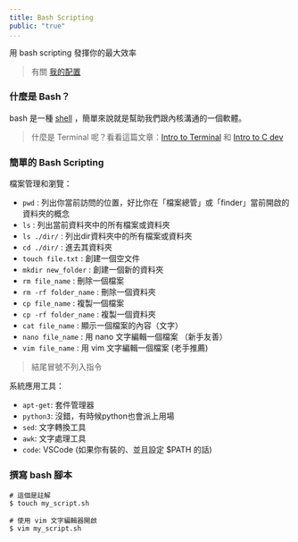 ```yaml
---
title: Bash Scripting
public: "true"
...
```


用 bash scripting 發揮你的最大效率

> 有關 [我的配置](my-config.html)

### 什麼是 Bash？

bash 是一種 [shell](https://zh.wikipedia.org/zh-tw/%E6%AE%BC%E5%B1%A4) ，簡單來說就是幫助我們跟內核溝通的一個軟體。

> 什麼是 Terminal 呢？看看這篇文章：[Intro to Terminal](./intro-2-terminal.html) 和 [Intro to C dev](./c-lang.html)

### 簡單的 Bash Scripting

檔案管理和瀏覽：

* `pwd` : 列出你當前訪問的位置，好比你在「檔案總管」或「finder」當前開啟的資料夾的概念
* `ls` : 列出當前資料夾中的所有檔案或資料夾
* `ls ./dir/` : 列出dir資料夾中的所有檔案或資料夾
* `cd ./dir/` : 進去其資料夾
* `touch file.txt` : 創建一個空文件
* `mkdir new_folder` : 創建一個新的資料夾
* `rm file_name` : 刪除一個檔案
* `rm -rf folder_name` : 刪除一個資料夾
* `cp file_name` : 複製一個檔案
* `cp -rf folder_name` : 複製一個資料夾
* `cat file_name` : 顯示一個檔案的內容（文字）
* `nano file_name` : 用 nano 文字編輯一個檔案 （新手友善）
* `vim file_name` : 用 vim 文字編輯一個檔案 (老手推薦)

> 結尾冒號不列入指令

系統應用工具：

* `apt-get`: 套件管理器
* `python3`: 沒錯，有時候python也會派上用場
* `sed`: 文字轉換工具
* `awk`: 文字處理工具
* `code`: VSCode (如果你有裝的、並且設定 $PATH 的話)

### 撰寫 bash 腳本

```
# 這個是註解
$ touch my_script.sh

# 使用 vim 文字編輯器開啟
$ vim my_script.sh
```